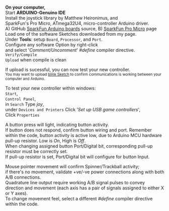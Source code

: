 **On your computer,**  
Start **ARDUINO-Genuino IDE**  
Install the joystick library by Matthew Heironimus, and  
SparkFun's Pro Micro, ATmega32U4, micro-controller Arduino driver.  
A) GitHub [SparkFun Arduino boards](https://github.com/sparkfun/Arduino_Boards) source, 
B) [SparkFun Pro Micro](https://learn.sparkfun.com/tutorials/pro-micro--fio-v3-hookup-guide?_ga=2.142577458.1245326673.1620345098-474804601.1620345098#installing-windows) page  
Load one of the software Sketches downloaded from my page.  
Under **Tools**: setup `Board`, `Processor`, and `Port`.  
Configure any software Option by right-click  
and select '*Comment/Uncomment*' *#define* compiler directive.  
`Verify/Compile`  
`Upload` when compile is clean  

If upload is sucessful, you can now test your new controller.  
<sup>You may want to upload 
[blink Sketch](https://learn.sparkfun.com/tutorials/pro-micro--fio-v3-hookup-guide?_ga=2.142577458.1245326673.1620345098-474804601.1620345098#example-1-blinkies) 
to confirm communications is working between your computer and Arduino.</sup>

To test your new controller within windows:  
`Start`,  
`Control Panel`,  
in `Search` Type *joy*,  
under `Devices and Printers` Click '*Set up USB game controllers*',  
Click `Properties`  

A button press will light, indicating button activity.  
If button does not respond, confirm button wiring and port. Remember within the code, button activity is active low, due to Arduino MCU hardware pull-up resistor. Low is *On*, High is *Off*.  
When changing assigned button Port/Digital bit, corresponding pull-up resistor must be correctly set.  
If pull-up resistor is set, Port/Digital bit will configure for button Input.  

Mouse pointer movement will confirm Spinner/Trackball activity;  
if there's no movement, validate +ve/-ve power connections along with both A/B connections.  
Quadrature line output require working A/B signal pulses to convey direction and movement (each axis has a pair of signals assigned to either X or Y axes).  
To change movement feel, select a different *#define* compiler directive within the code.

